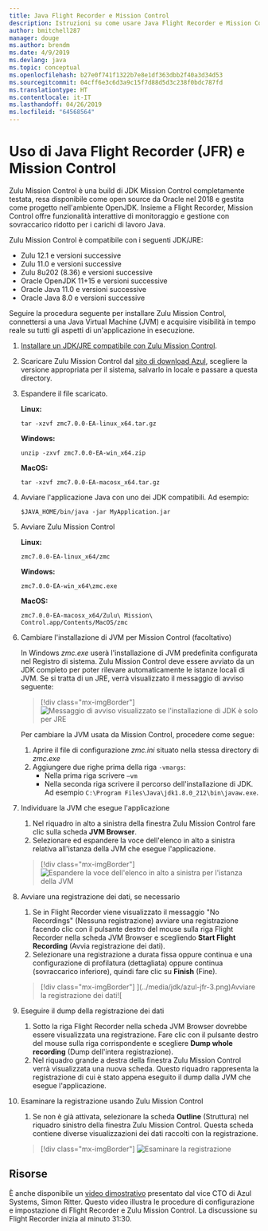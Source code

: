 ```yaml
---
title: Java Flight Recorder e Mission Control
description: Istruzioni su come usare Java Flight Recorder e Mission Control per raccogliere e rivedere i dati delle app.
author: bmitchell287
manager: douge
ms.author: brendm
ms.date: 4/9/2019
ms.devlang: java
ms.topic: conceptual
ms.openlocfilehash: b27e0f741f1322b7e8e1df363dbb2f40a3d34d53
ms.sourcegitcommit: 04cff6e3c6d3a9c15f7d88d5d3c238f0bdc787fd
ms.translationtype: HT
ms.contentlocale: it-IT
ms.lasthandoff: 04/26/2019
ms.locfileid: "64568564"
---
```

# <a name="using-java-flight-recorder-jfr-and-mission-control"></a>Uso di Java Flight Recorder (JFR) e Mission Control

Zulu Mission Control è una build di JDK Mission Control completamente testata, resa disponibile come open source da Oracle nel 2018 e gestita come progetto nell'ambiente OpenJDK. Insieme a Flight Recorder, Mission Control offre funzionalità interattive di monitoraggio e gestione con sovraccarico ridotto per i carichi di lavoro Java.

Zulu Mission Control è compatibile con i seguenti JDK/JRE:

* Zulu 12.1 e versioni successive
* Zulu 11.0 e versioni successive
* Zulu 8u202 (8.36) e versioni successive
* Oracle OpenJDK 11+15 e versioni successive
* Oracle Java 11.0 e versioni successive
* Oracle Java 8.0 e versioni successive

Seguire la procedura seguente per installare Zulu Mission Control, connettersi a una Java Virtual Machine (JVM) e acquisire visibilità in tempo reale su tutti gli aspetti di un'applicazione in esecuzione.

1.  [Installare un JDK/JRE compatibile con Zulu Mission Control](java-jdk-install.md).

2.  Scaricare Zulu Mission Control dal [sito di download Azul](https://www.azul.com/products/zulu-mission-control/), scegliere la versione appropriata per il sistema, salvarlo in locale e passare a questa directory.

3.  Espandere il file scaricato.

    **Linux:**

    ```cli
    tar -xzvf zmc7.0.0-EA-linux_x64.tar.gz
    ```

    **Windows:**

    ```cli
    unzip -zxvf zmc7.0.0-EA-win_x64.zip 
    ```

    **MacOS:**

    ```cli
    tar -xzvf zmc7.0.0-EA-macosx_x64.tar.gz
    ```

4.  Avviare l'applicazione Java con uno dei JDK compatibili. Ad esempio:

    ```cli
    $JAVA_HOME/bin/java -jar MyApplication.jar
    ```

5.  Avviare Zulu Mission Control

    **Linux:**

    ```cli
    zmc7.0.0-EA-linux_x64/zmc
    ```

    **Windows:**

    ```cli
    zmc7.0.0-EA-win_x64\zmc.exe 
    ```

    **MacOS:**

    ```cli
    zmc7.0.0-EA-macosx_x64/Zulu\ Mission\ Control.app/Contents/MacOS/zmc
    ```

6.  Cambiare l'installazione di JVM per Mission Control (facoltativo)

    In Windows *zmc.exe* userà l'installazione di JVM predefinita configurata nel Registro di sistema. Zulu Mission Control deve essere avviato da un JDK completo per poter rilevare automaticamente le istanze locali di JVM. Se si tratta di un JRE, verrà visualizzato il messaggio di avviso seguente:

    > [!div class="mx-imgBorder"]
    ![Messaggio di avviso visualizzato se l'installazione di JDK è solo per JRE](../media/jdk/azul-jfr-1.png)

    Per cambiare la JVM usata da Mission Control, procedere come segue: 
    1.  Aprire il file di configurazione *zmc.ini* situato nella stessa directory di *zmc.exe*
    2.  Aggiungere due righe prima della riga `-vmargs`:
        * Nella prima riga scrivere `–vm`
        * Nella seconda riga scrivere il percorso dell'installazione di JDK. Ad esempio `C:\Program Files\Java\jdk1.8.0_212\bin\javaw.exe`.

7.  Individuare la JVM che esegue l'applicazione
    1.  Nel riquadro in alto a sinistra della finestra Zulu Mission Control fare clic sulla scheda **JVM Browser**.
    2.  Selezionare ed espandere la voce dell'elenco in alto a sinistra relativa all'istanza della JVM che esegue l'applicazione.

    > [!div class="mx-imgBorder"]
    ![Espandere la voce dell'elenco in alto a sinistra per l'istanza della JVM](../media/jdk/azul-jfr-2.png)


8.  Avviare una registrazione dei dati, se necessario
    1.  Se in Flight Recorder viene visualizzato il messaggio "No Recordings" (Nessuna registrazione) avviare una registrazione facendo clic con il pulsante destro del mouse sulla riga Flight Recorder nella scheda JVM Browser e scegliendo **Start Flight Recording** (Avvia registrazione dei dati).
    2.  Selezionare una registrazione a durata fissa oppure continua e una configurazione di profilatura (dettagliata) oppure continua (sovraccarico inferiore), quindi fare clic su **Finish** (Fine).

    > [!div class="mx-imgBorder"]
    ](../media/jdk/azul-jfr-3.png)Avviare la registrazione dei dati![

9.  Eseguire il dump della registrazione dei dati
    1.  Sotto la riga Flight Recorder nella scheda JVM Browser dovrebbe essere visualizzata una registrazione. Fare clic con il pulsante destro del mouse sulla riga corrispondente e scegliere **Dump whole recording** (Dump dell'intera registrazione).
    2.  Nel riquadro grande a destra della finestra Zulu Mission Control verrà visualizzata una nuova scheda. Questo riquadro rappresenta la registrazione di cui è stato appena eseguito il dump dalla JVM che esegue l'applicazione.

10. Esaminare la registrazione usando Zulu Mission Control
    1.  Se non è già attivata, selezionare la scheda **Outline** (Struttura) nel riquadro sinistro della finestra Zulu Mission Control. Questa scheda contiene diverse visualizzazioni dei dati raccolti con la registrazione.
 
    > [!div class="mx-imgBorder"]
    ![Esaminare la registrazione](../media/jdk/azul-jfr-4.png)

## <a name="resources"></a>Risorse

È anche disponibile un [video dimostrativo](https://www.azul.com/presentation/azul-webinar-open-source-flight-recorder-and-mission-control-managing-and-measuring-openjdk-8-performance/) presentato dal vice CTO di Azul Systems, Simon Ritter. Questo video illustra le procedure di configurazione e impostazione di Flight Recorder e Zulu Mission Control. La discussione su Flight Recorder inizia al minuto 31:30.

